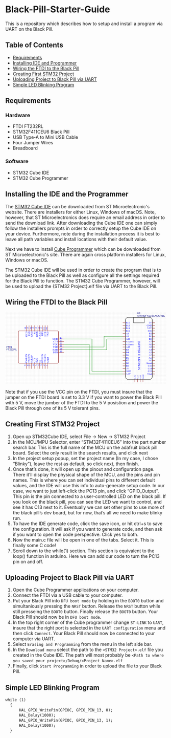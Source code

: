 # Black-Pill-Starter-Guide
This is a repository which describes how to setup and install a program via UART on the Black Pill.

## Table of Contents
* [Requirements](#requirements)
* [Installing IDE and Programmer](#installing-the-ide-and-the-programmer)
* [Wiring the FTDI to the Black Pill](#wiring-the-ftdi-to-the-black-pill)
* [Creating First STM32 Project](#creating-first-stm32-project)
* [Uploading Project to Black Pill via UART](#uploading-project-to-black-pill-via-uart)
* [Simple LED Blinking Program](#simple-led-blinking-program)

## Requirements
### Hardware
* FTDI FT232RL
* STM32F411CEU6 Black Pill
* USB Type-A to Mini USB Cable
* Four Jumper Wires
* Breadboard
### Software
* STM32 Cube IDE
* STM32 Cube Programmer

## Installing the IDE and the Programmer
The [STM32 Cube IDE](https://www.st.com/en/development-tools/stm32cubeide.html) can be downloaded from ST Microelectronic's website. There are installers for either Linux, Windows of macOS. Note, however, that ST Microelectronics does require an email address in order to send the download link. After downloading the Cube IDE one can simply follow the installers prompts in order to correctly setup the Cube IDE on your device. Furthermore, note during the installation process it is best to leave all path variables and install locations with their default value.

Next we have to install [Cube Programmer](https://www.st.com/en/development-tools/stm32cubeprog.html) which can be downloaded from ST Microelectronic's site. There are again cross platform installers for Linux, Windows or macOS.

The STM32 Cube IDE will be used in order to create the program that is to be uploaded to the Black Pill as well as configure all the settings required for the Black Pill to function. The STM32 Cube Programmer, however, will be used to upload the {STM32 Project}.elf file via UART to the Black Pill.

## Wiring the FTDI to the Black Pill
![Wiring Diagram of the FTDI and the Black Pill](https://github.com/Bertus-Jooste/Black-Pill-Starter-Guide/blob/master/Wiring%20Diagram.png)
  
Note that if you use the VCC pin on the FTDI, you must insure that the jumper on the FTDI board is set to 3.3 V if you want to power the Black Pill with 5 V, move the jumber of the FTDI to the 5 V posistion and power the Black Pill through one of its 5 V tolerant pins.

## Creating First STM32 Project
1. Open up STM32Cube IDE, select File -> New -> STM32 Project
2. In the MCU/MPU Selector, enter “STM32F411CEU6” into the part number search bar. This is the full name of the MCU on the adafruit black pill board. Select the only result in the search results, and click next
3. In the project setup popup, set the project name (In my case, I chose “Blinky”), leave the rest as default, so click next, then finish.
4. Once that’s done, it will open up the pinout and configuration page. There it’ll display the physical shape of the MCU, and the pins and pin names. This is where you can set individual pins to different default values, and the IDE will use this info to auto-generate setup code. In our case, we want to just left-click the PC13 pin, and click “GPIO_Output”. This pin is the pin connected to a user-controlled LED on the black pill. If you look on the black pill, you can see the LED we want to control, and see it has C13 next to it. Eventually we can set other pins to use more of the black pill’s dev board, but for now, that’s all we need to make blinky run.
5. To have the IDE generate code, click the save icon, or hit ctrl+s to save the configuration. It will ask if you want to generate code, and then ask if you want to open the code perspective. Click yes to both.
6. Now the main.c file will be open in one of the tabs. Select it. This is finally some C code!
7. Scroll down to the while(1) section. This section is equivalent to the loop() function in arduino. Here we can add our code to turn the PC13 pin on and off.
  
## Uploading Project to Black Pill via UART
1. Open the Cube Programmer applications on your computer.
2. Connect the FTDI via a USB cable to your computer.
3. Put your Black Pill into ```DFU boot mode``` by holding in the ```BOOT0``` button and simultaniously pressing the ```NRST``` button. Release the ```NRST``` button while still presseing the ```BOOT0``` button. Finally release the ```BOOT0``` button. Your Black Pill should now be in ```DFU boot mode```.
4. In the top right corner of the Cube programmer change ```ST-LINK``` to ```UART```, insure that the right port is selected in the ```UART configuration``` menu and then click ```Connect```. Your Black Pill should now be connected to your computer via UART.
5. Select ```Erasing and Programming``` from the menu in the left side bar.
6. In the ```Download menu``` select the path to the ```<STM32 Project>.elf``` file you created in the Cube IDE. The path will most probably be ```<Path to where you saved your project>/Debug/<Project Name>.elf```
7. Finally, click ```Start Programming``` in order to upload the file to your Black Pill.

## Simple LED Blinking Program
```
while (1)
  {
	  HAL_GPIO_WritePin(GPIOC, GPIO_PIN_13, 0);
	  HAL_Delay(1000);
	  HAL_GPIO_WritePin(GPIOC, GPIO_PIN_13, 1);
	  HAL_Delay(1000);
  }
```
